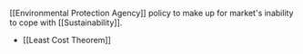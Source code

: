 [[Environmental Protection Agency]] policy to make up for market's inability to cope with [[Sustainability]].

- [[Least Cost Theorem]]